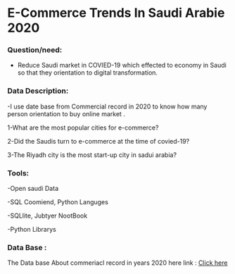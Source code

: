 # E-Commerce Trends In Saudi Arabie 2020



### Question/need:
- Reduce Saudi market in COVIED-19  which effected to economy in Saudi so that they orientation to  digital  transformation.

### Data Description:
-I use date base from Commercial record in 2020  to know how many person orientation to buy online market .

1-What are the most popular cities for e-commerce?

2-Did the Saudis turn to e-commerce at the time of covied-19?

3-The Riyadh city is the most start-up city in sadui arabia?


### Tools:
 -Open saudi Data

 -SQL Coomiend, Python Languges

 -SQLlite, Jubtyer NootBook 

 -Python Librarys 
 
 ### Data Base :
 
 The Data base About commeriacl record in  years 2020 
 here link : <a href='https://data.gov.sa/Data/ar/dataset/commercial-register-2020/resource/0205953d-f966-4b52-8390-846ba33f4229'>Click here </a>
 

